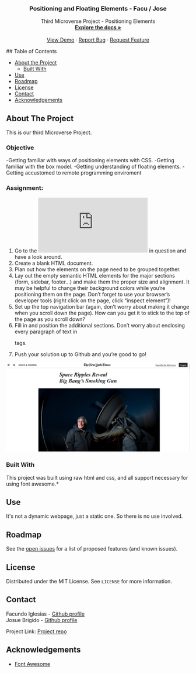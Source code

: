 <br />
<p align="center">
 
  <h3 align="center">Positioning and Floating Elements - Facu / Jose</h3>
  <p align="center">
    Third Microverse Project - Positioning Elements
    <br />
    <a href="https://github.com/Fig77/Facu---Juan-Positioning-and-Floating-Elements/tree/feature-developer"><strong>Explore the docs »</strong></a>
    <br />
    <br />
    <a href="http://kalavhan.com/3rdproject/index.html
">View Demo</a>
    ·
    <a href="https://github.com/Fig77/Facu---Juan-Positioning-and-Floating-Elements/issues">Report Bug</a>
    ·
    <a href="https://github.com/Fig77/Facu---Juan-Positioning-and-Floating-Elements/issues">Request Feature</a>
  </p>
</p>
<!-- TABLE OF CONTENTS -->
## Table of Contents

* [About the Project](#about-the-project)
  * [Built With](#built-with)
* [Use](#use)
* [Roadmap](#roadmap)
* [License](#license)
* [Contact](#contact)
* [Acknowledgements](#acknowledgements)



<!-- ABOUT THE PROJECT -->
## About The Project
This is our third Microverse Project.

### Objective
 -Getting familiar with ways of positioning elements with CSS.
 -Getting familiar with the box model.
 -Getting understanding of floating elements.
 -Getting accustomed to remote programming enviroment
 
### Assignment:
 

   1. Go to the ![NYT article](https://www.nytimes.com/2014/03/18/science/space/detection-of-waves-in-space-buttresses-landmark-theory-of-big-bang.html?_r=0) in question and have a look around.
   2. Create a blank HTML document.
   3. Plan out how the elements on the page need to be grouped together.
   4. Lay out the empty semantic HTML elements for the major sections (form, sidebar, footer…) and make them  	 the proper size and alignment. It may be helpful to change their background colors while you’re      	 positioning them on the page. Don’t forget to use your browser’s developer tools (right click on the 	 page, click “inspect element”)!
   5. Set up the top navigation bar (again, don’t worry about making it change when you scroll down the 	 page). How can you get it to stick to the top of the page as you scroll down?
   6. Fill in and position the additional sections. Don’t worry about enclosing every paragraph of text in <p> tags.
   7. Push your solution up to Github and you’re good to go!


![Project Screen Shot][product-screenshot]


### Built With
This project was built using raw html and css, and all support necessary for using font awesome.* 


<!-- USAGE EXAMPLES -->
## Use

It's not a dynamic webpage, just a static one. So there is no use involved.


<!-- ROADMAP -->
## Roadmap

See the [open issues](https://github.com/https://github.com/Fig77/Facu---Juan-Positioning-and-Floating-Elements/issues/issues) for a list of proposed features (and known issues).


<!-- LICENSE -->
## License

Distributed under the MIT License. See `LICENSE` for more information.

<!-- CONTACT -->
## Contact

Facundo Iglesias - [Github profile](https://github.com/Fig77)
<br>
Josue Brigido - [Github profile](https://github.com/kalavhan)

Project Link: [Project repo](https://github.com/kalavhan/DisplayingandInputtingData)



<!-- ACKNOWLEDGEMENTS -->
## Acknowledgements
* [Font Awesome](https://fontawesome.com)



<!-- MARKDOWN LINKS & IMAGES -->
<!-- https://www.markdownguide.org/basic-syntax/#reference-style-links -->
[product-screenshot]: img/product_ss.png
